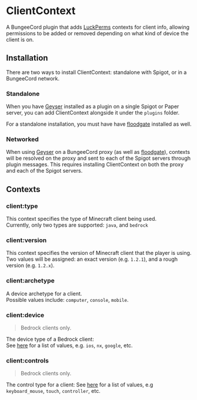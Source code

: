 # ClientContext
A BungeeCord plugin that adds [LuckPerms](https://luckperms.net/) contexts for client info, allowing permissions to be added or removed depending on what kind of device the client is on.

## Installation
There are two ways to install ClientContext: standalone with Spigot, or in a BungeeCord network.

### Standalone
When you have [Geyser](https://geysermc.org/) installed as a plugin on a single Spigot or Paper server, you can add ClientContext alongside it under the `plugins` folder.

For a standalone installation, you must have have [floodgate](https://ci.opencollab.dev/job/GeyserMC/job/Floodgate/job/master/) installed as well.

### Networked
When using [Geyser](https://geysermc.org/) on a BungeeCord proxy (as well as [floodgate](https://ci.opencollab.dev/job/GeyserMC/job/Floodgate/job/master/)), contexts will be resolved on the proxy and sent to each of the Spigot servers through plugin messages. This requires installing ClientContext on both the proxy and each of the Spigot servers.

## Contexts
### client:type
This context specifies the type of Minecraft client being used.  
Currently, only two types are supported: `java`, and `bedrock`

### client:version
This context specifies the version of Minecraft client that the player is using.  
Two values will be assigned: an exact version (e.g. `1.2.1`), and a rough version (e.g. `1.2.x`).

### client:archetype
A device archetype for a client.  
Possible values include: `computer`, `console`, `mobile`.

### client:device
> Bedrock clients only.

The device type of a Bedrock client:  
See [here](https://github.com/GeyserMC/Geyser/blob/master/common/src/main/java/org/geysermc/floodgate/util/DeviceOs.java) for a list of values, e.g. `ios`, `nx`, `google`, etc.

### client:controls
> Bedrock clients only.

The control type for a client:
See [here](https://github.com/GeyserMC/Geyser/blob/master/common/src/main/java/org/geysermc/floodgate/util/InputMode.java) for a list of values, e.g
`keyboard_mouse`, `touch`, `controller`, etc.
